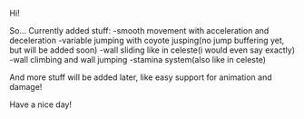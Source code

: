 Hi!

So... Currently added stuff:
-smooth movement with acceleration and deceleration
-variable jumping with coyote jusping(no jump buffering yet, but will be added soon)
-wall sliding like in celeste(i would even say exactly)
-wall climbing and wall jumping
-stamina system(also like in celeste)

And more stuff will be added later, like easy support for animation and damage!

Have a nice day!
